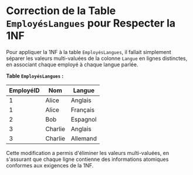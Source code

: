 # Correction de la Table `EmployésLangues` pour Respecter la 1NF

Pour appliquer la 1NF à la table `EmployésLangues`, il fallait simplement séparer les valeurs multi-valuées de la colonne `Langue` en lignes distinctes, en associant chaque employé à chaque langue parlée.

**Table `EmployésLangues` :**

| EmployéID | Nom     | Langue   |
| --------- | ------- | -------- |
| 1         | Alice   | Anglais  |
| 1         | Alice   | Français |
| 2         | Bob     | Espagnol |
| 3         | Charlie | Anglais  |
| 3         | Charlie | Allemand |

Cette modification a permis d'éliminer les valeurs multi-valuées, en s'assurant que chaque ligne contienne des informations atomiques conformes aux exigences de la 1NF.